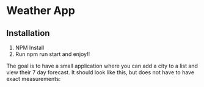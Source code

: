 # Weather App

## Installation

1. NPM Install
2. Run npm run start and enjoy!!

The goal is to have a small application where you can add a city to a list and view their 7 day forecast. It should look like this, but does not have to have exact measurements:


